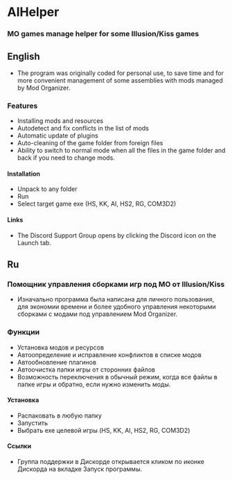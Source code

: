 # AIHelper
### MO games manage helper for some Illusion/Kiss games

## English
- The program was originally coded for personal use, to save time and for more convenient management of some assemblies with mods managed by Mod Organizer.

### Features
- Installing mods and resources
- Autodetect and fix conflicts in the list of mods
- Automatic update of plugins
- Auto-cleaning of the game folder from foreign files
- Ability to switch to normal mode when all the files in the game folder and back if you need to change mods.

#### Installation
 - Unpack to any folder
 - Run
 - Select target game exe (HS, KK, AI, HS2, RG, COM3D2)
 
 #### Links
 - The Discord Support Group opens by clicking the Discord icon on the Launch tab.
 
## Ru
### Помощник управления сборками игр под MO от Illusion/Kiss
- Изначально программа была написана для личного пользования, для экономии времени и более удобного управления некоторыми сборками с модами под управлением Mod Organizer.
 
### Функции
- Установка модов и ресурсов
- Автоопределение и исправление конфликтов в списке модов
- Автообновление плагинов
- Автоочистка папки игры от сторонних файлов
- Возможность переключения в обычный режим, когда все файлы в папке игры и обратно, если нужно изменить моды.
 
#### Установка
 - Распаковать в любую папку
 - Запустить
 - Выбрать exe целевой игры (HS, KK, AI, HS2, RG, COM3D2)
 
#### Ссылки
- Группа поддержки в Дискорде открывается кликом по иконке Дискорда на вкладке Запуск программы.
 

